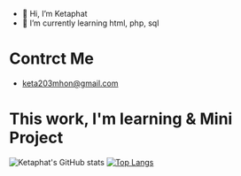 - 👋 Hi, I’m Ketaphat
- 🌱 I’m currently learning html, php, sql

# Contrct Me
- keta203mhon@gmail.com

# This work, I'm learning & Mini Project

![Ketaphat's GitHub stats](https://github-readme-stats.vercel.app/api?username=keta410&theme=dark&show_icons=true)
[![Top Langs](https://github-readme-stats.vercel.app/api/top-langs/?username=keta410&layout=compact)](https://github.com/keta410/github-readme-stats)
